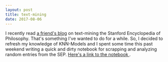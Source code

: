 ```yaml
---
layout: post
title: text-mining
date: 2017-08-06
---
```

I recently read <a href = "http://juanrloaiza.blogspot.de/2017/08/whos-most-mentioned-philosopher-in-sep.html"> a friend's blog</a> on text-mining the Stanford Encyclopedia of Philosophy. That's something I've wanted to do for a while. So, I decided to refresh my knowledge of KNN-Models and I spent some time this past weekend writing a quick and dirty  notebook for scrapping and analyzing random entries from the SEP. <a href ="http://www.danjcook.com/assets/text-mining.html"> Here's a link to the notebook </a>.
